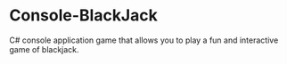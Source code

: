 # Console-BlackJack
C# console application game that allows you to play a fun and interactive game of blackjack.
